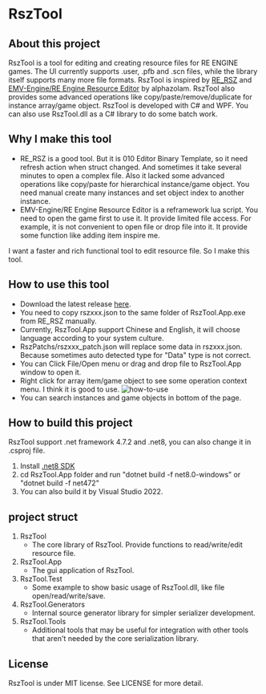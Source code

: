# RszTool

## About this project

RszTool is a tool for editing and creating resource files for RE ENGINE games. The UI currently supports .user, .pfb and .scn files, while the library itself supports many more file formats.
RszTool is inspired by [RE_RSZ](https://github.com/alphazolam/RE_RSZ) and [EMV-Engine/RE Engine Resource Editor](https://github.com/alphazolam/EMV-Engine) by alphazolam.
RszTool also provides some advanced operations like copy/paste/remove/duplicate for instance array/game object.
RszTool is developed with C# and WPF. You can also use RszTool.dll as a C# library to do some batch work.

## Why I make this tool

- RE_RSZ is a good tool. But it is 010 Editor Binary Template, so it need refresh action when struct changed. And sometimes it take several minutes to open a complex file. Also it lacked some advanced operations like copy/paste for hierarchical instance/game object. You need manual create many instances and set object index to another instance.
- EMV-Engine/RE Engine Resource Editor is a reframework lua script. You need to open the game first to use it. It provide limited file access. For example, it is not convenient to open file or drop file into it. It provide some function like adding item inspire me.

I want a faster and rich functional tool to edit resource file. So I make this tool.


## How to use this tool

- Download the latest release [here](https://github.com/czastack/RszTool/releases).
- You need to copy rszxxx.json to the same folder of RszTool.App.exe from RE_RSZ manually.
- Currently, RszTool.App support Chinese and English, it will choose language according to your system culture.
- RszPatchs/rszxxx_patch.json will replace some data in rszxxx.json. Because sometimes auto detected type for "Data" type is not correct.
- You can Click File/Open menu or drag and drop file to RszTool.App window to open it.
- Right click for array item/game object to see some operation context menu. I think it is good to use.
  ![how-to-use](Docs/images/how-to-use.png)
- You can search instances and game objects in bottom of the page.

## How to build this project

RszTool support .net framework 4.7.2 and .net8, you can also change it in .csproj file.
1. Install [.net8 SDK](https://dotnet.microsoft.com/zh-cn/download/dotnet/8.0)
2. cd RszTool.App folder and run "dotnet build -f net8.0-windows" or "dotnet build -f net472"
3. You can also build it by Visual Studio 2022.

## project struct

1. RszTool
    - The core library of RszTool. Provide functions to read/write/edit resource file.
2. RszTool.App
    - The gui application of RszTool.
3. RszTool.Test
    - Some example to show basic usage of RszTool.dll, like file open/read/write/save.
4. RszTool.Generators
    - Internal source generator library for simpler serializer development.
5. RszTool.Tools
    - Additional tools that may be useful for integration with other tools that aren't needed by the core serialization library.

## License

RszTool is under MIT license. See LICENSE for more detail.
